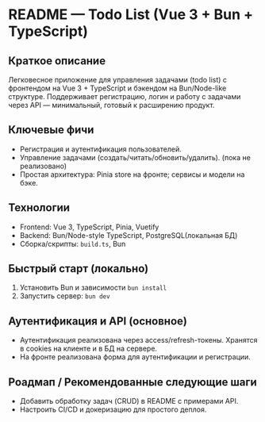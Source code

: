 # README — Todo List (Vue 3 + Bun + TypeScript)

## Краткое описание

Легковесное приложение для управления задачами (todo list) с фронтендом на Vue 3 + TypeScript и бэкендом на Bun/Node-like структуре. Поддерживает регистрацию, логин и работу с задачами через API — минимальный, готовый к расширению продукт.

## Ключевые фичи

- Регистрация и аутентификация пользователей.
- Управление задачами (создать/читать/обновить/удалить).  (пока не реализовано)
- Простая архитектура: Pinia store на фронте; сервисы и модели на бэке.

## Технологии

- Frontend: Vue 3, TypeScript, Pinia, Vuetify
- Backend: Bun/Node-style TypeScript, PostgreSQL(локальная БД)
- Сборка/скрипты: `build.ts`, Bun

## Быстрый старт (локально)

1. Установить Bun и зависимости `bun install`
2. Запустить сервер: `bun dev`

## Аутентификация и API (основное)

- Аутентификация реализована через access/refresh-токены. Хранятся в cookies на клиенте и в БД на сервере.
- На фронте реализована форма для аутентификации и регистрации.

## Роадмап / Рекомендованные следующие шаги

- Добавить обработку задач (CRUD) в README с примерами API.
- Настроить CI/CD и докеризацию для простого деплоя.